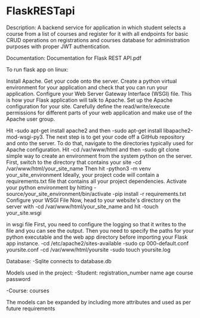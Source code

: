 # FlaskRESTapi

Description: A backend service for application in which student selects a course from a list of courses and register for it with all endpoints for basic CRUD operations on registrations and courses database for administration purposes with proper JWT authentication.

Documentation: Documentation for Flask REST API.pdf

To run flask app on linux:

Install Apache.
Get your code onto the server.
Create a python virtual environment for your application and check that you can run your application.
Configure your Web Server Gateway Interface (WSGI) file. This is how your Flask application will talk to Apache.
Set up the Apache configuration for your site.
Carefully define the read/write/execute permissions for different parts of your web application and make use of the Apache user group.

Hit 
-sudo apt-get install apache2 
and then 
-sudo apt-get install libapache2-mod-wsgi-py3.
The next step is to get your code off a GitHub repository and onto the server.
To do that, navigate to the directories typically used for Apache configuration.
Hit 
-cd /var/www/html 
and then 
-sudo git clone <your repository url>
simple way to create an environment from the system python on the server. 
First, switch to the directory that contains your site 
-cd /var/www/html/your_site_name
Then hit
-python3 -m venv your_site_environment
Ideally, your project code will contain a requirements.txt file that contains all your project dependencies.
Activate your python environment by hitting 
-source/your_site_environment/bin/activate
-pip install -r requirements.txt
Configure your WSGI File
Now, head to your website's directory on the server with 
-cd /var/www/html/your_site_name 
and hit 
-touch your_site.wsgi

in wsgi file
First, you need to configure the logging so that it writes to the file and you can see the output. Then you need to specify the paths for your python executable and the web app directory before importing your Flask app instance.
-cd /etc/apache2/sites-available
-sudo cp 000-default.conf yoursite.conf
-cd /var/www/html/yoursite
-sudo touch yoursite.log

Database:
-Sqlite connects to database.db

Models used in the project:
-Student:
  registration_number
  name
  age
  course
  password
  
-Course:
  courses
  
The models can be expanded by including more attributes and used as per future requirements

